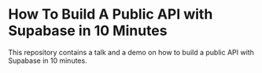 # How To Build A Public API with Supabase in 10 Minutes

This repository contains a talk and a demo on how to build a public API with Supabase in 10 minutes.
